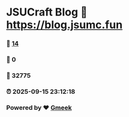 # JSUCraft Blog :link: https://blog.jsumc.fun 
### :page_facing_up: [14](https://blog.jsumc.fun/tag.html) 
### :speech_balloon: 0 
### :hibiscus: 32775 
### :alarm_clock: 2025-09-15 23:12:18 
### Powered by :heart: [Gmeek](https://github.com/Meekdai/Gmeek)
